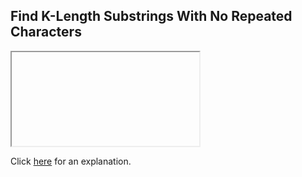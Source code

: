 ##  Find K-Length Substrings With No Repeated Characters 

<iframe></iframe>

Click [here](Explanation.md) for an explanation.

